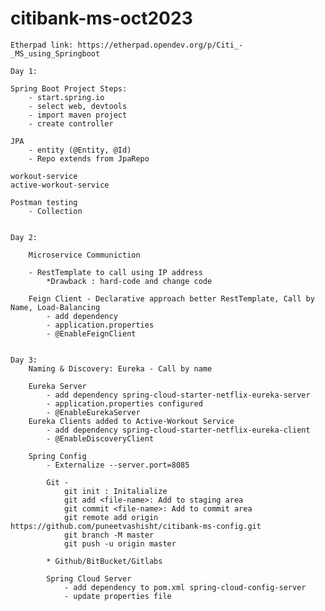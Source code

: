 # citibank-ms-oct2023

    Etherpad link: https://etherpad.opendev.org/p/Citi_-_MS_using_Springboot

    Day 1:

    Spring Boot Project Steps:
        - start.spring.io
        - select web, devtools
        - import maven project
        - create controller

    JPA
        - entity (@Entity, @Id)
        - Repo extends from JpaRepo
    
    workout-service
    active-workout-service

    Postman testing
        - Collection


    Day 2:

        Microservice Communiction

        - RestTemplate to call using IP address
            *Drawback : hard-code and change code
        
        Feign Client - Declarative approach better RestTemplate, Call by Name, Load-Balancing
            - add dependency
            - application.properties 
            - @EnableFeignClient


    Day 3:
        Naming & Discovery: Eureka - Call by name

        Eureka Server
            - add dependency spring-cloud-starter-netflix-eureka-server
            - application.properties configured
            - @EnableEurekaServer
        Eureka Clients added to Active-Workout Service
            - add dependency spring-cloud-starter-netflix-eureka-client
            - @EnableDiscoveryClient
        
        Spring Config
            - Externalize --server.port=8085
        
            Git - 
                git init : Initalialize
                git add <file-name>: Add to staging area
                git commit <file-name>: Add to commit area
                git remote add origin https://github.com/puneetvashisht/citibank-ms-config.git
                git branch -M master
                git push -u origin master
            
            * Github/BitBucket/Gitlabs

            Spring Cloud Server
                - add dependency to pom.xml spring-cloud-config-server
                - update properties file
        



    
